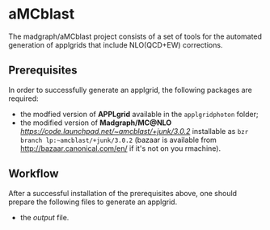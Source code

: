 # aMCblast
The madgraph/aMCblast project consists of a set of tools for the automated
generation of applgrids that include NLO(QCD+EW) corrections.

## Prerequisites
In order to successfully generate an applgrid, the following packages are
required:

* the modfied version of **APPLgrid** available in the `applgridphoton` folder;
* the modified version of **Madgraph/MC@NLO** *https://code.launchpad.net/~amcblast/+junk/3.0.2* installable as `bzr branch lp:~amcblast/+junk/3.0.2` (bazaar is
available from http://bazaar.canonical.com/en/ if it's not on you rmachine).

## Workflow
After a successful installation of the prerequisites above, one should prepare
the following files to generate an applgrid.

* the *output* file.